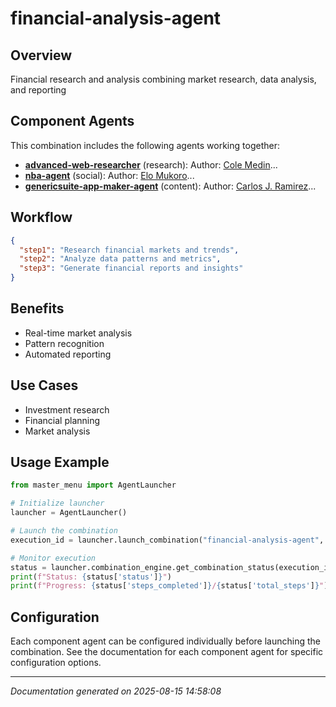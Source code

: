 # financial-analysis-agent

## Overview

Financial research and analysis combining market research, data analysis, and reporting

## Component Agents

This combination includes the following agents working together:

- **[advanced-web-researcher](../agents/advanced-web-researcher.md)** (research): Author: [Cole Medin](https://www.youtube.com/@ColeMedin)...
- **[nba-agent](../agents/nba-agent.md)** (social): Author: [Elo Mukoro](https://nbaagent-production.up.railway.app/)...
- **[genericsuite-app-maker-agent](../agents/genericsuite-app-maker-agent.md)** (content): Author: [Carlos J. Ramirez](https://github.com/tomkat-cr/genericsuite-app-maker)...


## Workflow

```json
{
  "step1": "Research financial markets and trends",
  "step2": "Analyze data patterns and metrics",
  "step3": "Generate financial reports and insights"
}
```

## Benefits

- Real-time market analysis
- Pattern recognition
- Automated reporting

## Use Cases

- Investment research
- Financial planning
- Market analysis

## Usage Example

```python
from master_menu import AgentLauncher

# Initialize launcher
launcher = AgentLauncher()

# Launch the combination
execution_id = launcher.launch_combination("financial-analysis-agent", "Your input data here")

# Monitor execution
status = launcher.combination_engine.get_combination_status(execution_id)
print(f"Status: {status['status']}")
print(f"Progress: {status['steps_completed']}/{status['total_steps']}")
```

## Configuration

Each component agent can be configured individually before launching the combination. 
See the documentation for each component agent for specific configuration options.

---

*Documentation generated on 2025-08-15 14:58:08*
